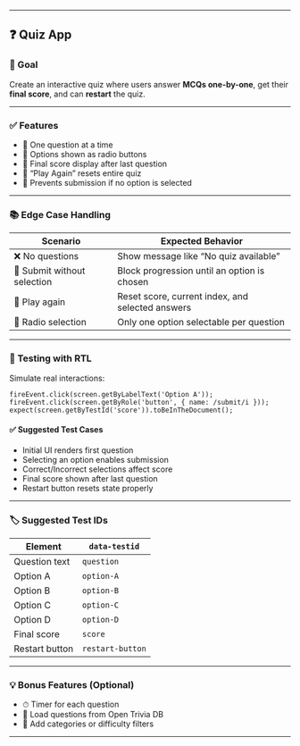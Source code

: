 
---

## ❓ Quiz App 

### 🧠 Goal

Create an interactive quiz where users answer **MCQs one-by-one**, get their **final score**, and can **restart** the quiz.

---

### ✅ Features

* 🧾 One question at a time
* 🔘 Options shown as radio buttons
* 🧮 Final score display after last question
* 🔄 “Play Again” resets entire quiz
* 🚫 Prevents submission if no option is selected

---

### 📚 Edge Case Handling

| Scenario                    | Expected Behavior                                |
| --------------------------- | ------------------------------------------------ |
| ❌ No questions              | Show message like “No quiz available”            |
| 🚫 Submit without selection | Block progression until an option is chosen      |
| 🔁 Play again               | Reset score, current index, and selected answers |
| 🔘 Radio selection          | Only one option selectable per question          |

---

### 🧪 Testing with RTL

Simulate real interactions:

```tsx
fireEvent.click(screen.getByLabelText('Option A'));
fireEvent.click(screen.getByRole('button', { name: /submit/i }));
expect(screen.getByTestId('score')).toBeInTheDocument();
```

#### ✅ Suggested Test Cases

* Initial UI renders first question
* Selecting an option enables submission
* Correct/Incorrect selections affect score
* Final score shown after last question
* Restart button resets state properly

---

### 🏷️ Suggested Test IDs

| Element        | `data-testid`    |
| -------------- | ---------------- |
| Question text  | `question`       |
| Option A       | `option-A`       |
| Option B       | `option-B`       |
| Option C       | `option-C`       |
| Option D       | `option-D`       |
| Final score    | `score`          |
| Restart button | `restart-button` |

---

### 💡 Bonus Features (Optional)

* ⏱ Timer for each question
* 🔄 Load questions from Open Trivia DB
* 🧠 Add categories or difficulty filters

---


